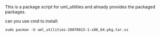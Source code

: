 This is a package script for uml_utilities and already provides the packaged packages.


can you use cmd to install:

```
sudo pacman -U uml_utilities-20070815-1-x86_64.pkg.tar.xz
```
